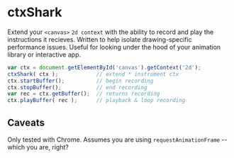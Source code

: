 # ctxShark

Extend your `<canvas>` `2d context` with the ability to record and play the instructions it recieves.  Written to help isolate drawing-specific performance issues.  Useful for looking under the hood of your animation library or interactive app.

```.js
var ctx = document.getElementById('canvas').getContext('2d');
ctxShark( ctx );            // extend * instrument ctx
ctx.startBuffer();          // begin recording
ctx.stopBuffer();           // end recording
var rec = ctx.getBuffer();  // returns recording
ctx.playBuffer( rec );      // playback & loop recording
```

## Caveats

Only tested with Chrome.
Assumes you are using `requestAnimationFrame` -- which you are, right?